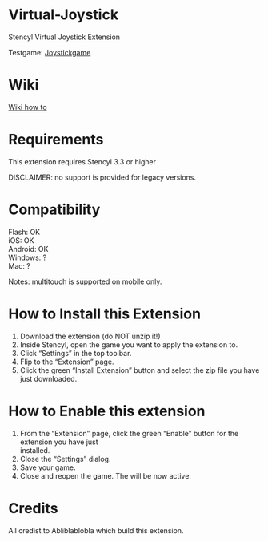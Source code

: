 # Virtual-Joystick
Stencyl Virtual Joystick Extension 

Testgame: [Joystickgame](http://byrobingames.com/stencyl/joystick/Virtual%20Joystick%20Extension.swf)

# Wiki
[Wiki how to](https://github.com/byrobingames/Virtual-Joystick/wiki)

# Requirements
This extension requires Stencyl 3.3 or higher

DISCLAIMER: no support is provided for legacy versions.

# Compatibility
Flash: OK<br/>
iOS: OK<br/>
Android: OK<br/>
Windows: ?<br/>
Mac: ?<br/>

Notes: multitouch is supported on mobile only.

# How to Install this Extension
1) Download the extension (do NOT unzip it!)<br/>
2) Inside Stencyl, open the game you want to apply the extension to.<br/>
3) Click “Settings” in the top toolbar.<br/>
4) Flip to the “Extension” page.<br/>
5) Click the green “Install Extension” button and select the zip file you have just downloaded.<br/>

# How to Enable this extension
1) From the “Extension” page, click the green “Enable” button for the extension you have just<br/>
installed.<br/>
2) Close the “Settings” dialog.<br/>
3) Save your game.<br/>
4) Close and reopen the game. The will be now active.<br/>

# Credits
All credist to Abliblablobla which build this extension.
